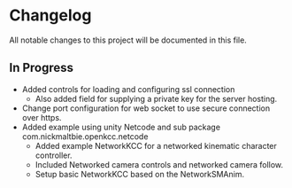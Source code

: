 # Changelog

All notable changes to this project will be documented in this file.

## In Progress

* Added controls for loading and configuring ssl connection
    * Also added field for supplying a private key for the server hosting.
* Change port configuration for web socket to use secure connection over https.
* Added example using unity Netcode and sub package com.nickmaltbie.openkcc.netcode
    * Added example NetworkKCC for a networked kinematic character controller.
    * Included Networked camera controls and networked camera follow.
    * Setup basic NetworkKCC based on the NetworkSMAnim.
